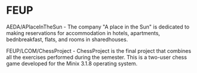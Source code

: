 # FEUP

AEDA/APlaceInTheSun - The company "A place in the Sun" is dedicated to making reservations for accommodation in hotels, apartments, bednbreakfast, flats, and rooms in sharedhouses.

FEUP/LCOM/ChessProject - ChessProject is the final project that combines all the exercises performed during the semester. This is a two-user chess game developed for the Minix 3.1.8 operating system.